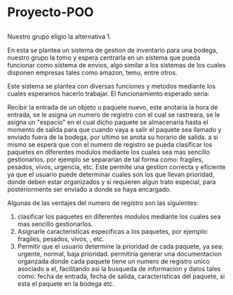 # Proyecto-POO
## 
Nuestro grupo eligio la alternativa 1.

En esta se plantea un sistema de gestion de inventario para una bodega, nuestro grupo la tomo y espera centrarla en un sistema que pueda funcionar como sistema de envios, algo similar a los sistemas de los cuales disponen empresas tales como amazon, temu, entre otros.

Este sistema se plantea con diversas funciones y metodos mediante los cuales esperamos hacerlo trabajar. El funcionamiento esperado seria: 

Recibir la entrada de un objeto u paquete nuevo, este anotaria la hora de entrada, se le asigna un numero de registro con el cual se rastreara, se le asigna un "espacio" en el cual dicho paquete se almacenaria hasta el momento de salida para que cuando vaya a salir el paquete sea llamado y  enviado fuera de la bodega, por ultimo se anota su horario de salida.   a si mismo se espera que con el numero de registro se pueda clasificar los paquetes en diferentes modulos mediante los cuales sea mas sencillo gestionarlos, por ejemplo se separarian de tal forma como: fragiles, pesados, vivos, urgencia, etc. Este permite una gestion correcta y eficiente ya que el usuario puede determinar cuales son los que llevan prioridad, donde deben estar organizados y si requieren algun trato especial, para posteriormente ser enviado a donde se haya encargado.  

Algunas de las ventajes del numero de registro son las siguientes:
1. clasificar los paquetes en diferentes modulos mediante los cuales sea mas sencillo gestionarlos. 
2. Asignarle caracteristicas especificas a los paquetes, por ejemplo: fragiles, pesados, vivos, , etc.
3. Permitir que el usuario determine la prioridad de cada paquete, ya sea: urgente, normal, baja prioridad.
permitiria generar una documentacion organzada donde cada paquete tiene un numero de registro unico asociado a el, facilitando asi la busqueda de informacion y datos tales como: fecha de entrada, fecha de salida, caracteristicas del paquete, si esta el paquete en la bodega etc.

